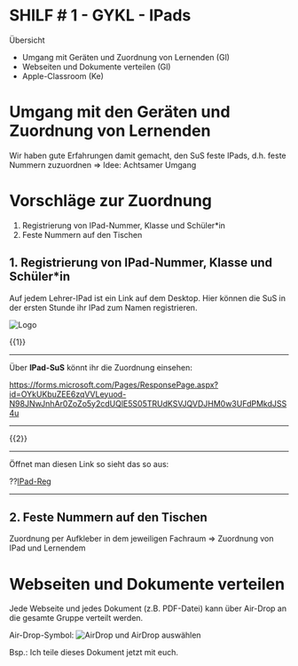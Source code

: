 <!--
author: Christian Golnik

language: de

@style
.lia-effect__circle {
display: none !important;
}

@media (min-width: 600px) {
.newspaper {
column-count: 2;
column-gap: 40px;
column-rule: 1px solid lightblue;
}
}

h1, h2, h3, h4, h5, h6 {
column-span: all;
}

.cb {
break-before: column;
}
@end

mode: Presentation

@onload
window.LIA.settings.font_size = 2
@end

\-->

# SHILF # 1 - GYKL - IPads

Übersicht

- Umgang mit Geräten und Zuordnung von Lernenden (Gl)
- Webseiten und Dokumente verteilen (Gl)
- Apple-Classroom (Ke)

# Umgang mit den Geräten und Zuordnung von Lernenden

Wir haben gute Erfahrungen damit gemacht, den SuS feste IPads, d.h. feste Nummern zuzuordnen => Idee: Achtsamer Umgang

# Vorschläge zur Zuordnung

1. Registrierung von IPad-Nummer, Klasse und Schüler*in
2. Feste Nummern auf den Tischen

## 1. Registrierung von IPad-Nummer, Klasse und Schüler*in

Auf jedem Lehrer-IPad ist ein Link auf dem Desktop. Hier können die SuS in der ersten Stunde ihr IPad zum Namen registrieren.

![Logo](https://diversewolken.ddns.net/nextcloud/index.php/s/daeDQDtLp6k3BHT/download)

{{1}}
*************

Über __IPad-SuS__ könnt ihr die Zuordnung einsehen:

https://forms.microsoft.com/Pages/ResponsePage.aspx?id=OYkUKbuZEE6zqVVLeyuod-N98JNwJnhAr0ZoZo5y2cdUQlE5S05TRUdKSVJQVDJHM0w3UFdPMkdJSS4u

*************


{{2}}
*************

Öffnet man diesen Link so sieht das so aus:

??[IPad-Reg](https://gykl-my.sharepoint.com/:x:/g/personal/golnik_ch_gykl_onmicrosoft_com/ETIgX8pkviJBvoKqhDJVejYBOH0rlZcNSreAmNh5viWapw?e=uSSIdW)

*************


## 2. Feste Nummern auf den Tischen

Zuordnung per Aufkleber in dem jeweiligen Fachraum => Zuordnung von IPad und Lernendem

# Webseiten und Dokumente verteilen

Jede Webseite und jedes Dokument (z.B. PDF-Datei) kann über Air-Drop an die gesamte Gruppe verteilt werden.

Air-Drop-Symbol: ![AirDrop](https://diversewolken.ddns.net/nextcloud/index.php/s/daeDQDtLp6k3BHT/download) und AirDrop auswählen

Bsp.: Ich teile dieses Dokument jetzt mit euch.

